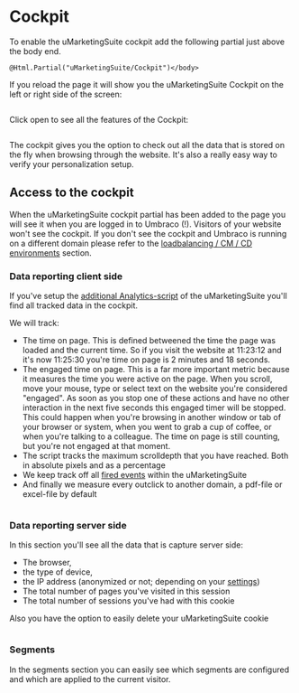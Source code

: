 # Cockpit

To enable the uMarketingSuite cockpit add the following partial just above the body end.

    @Html.Partial("uMarketingSuite/Cockpit")</body>

If you reload the page it will show you the uMarketingSuite Cockpit on the left or right side of the screen:

![]()

Click open to see all the features of the Cockpit:

![]()

The cockpit gives you the option to check out all the data that is stored on the fly when browsing through the website. It's also a really easy way to verify your personalization setup.

## Access to the cockpit

When the uMarketingSuite cockpit partial has been added to the page you will see it when you are logged in to Umbraco (!). Visitors of your website won't see the cockpit. If you don't see the cockpit and Umbraco is running on a different domain please refer to the [loadbalancing / CM / CD environments](/installing-umarketingsuite/loadbalancing-and-cm-cd-environments/) section.

### Data reporting client side

If you've setup the [additional Analytics-script](/analytics/clientside-events-and-additional-javascript-files/additional-measurements-with-our-ums-analytics-scripts/) of the uMarketingSuite you'll find all tracked data in the cockpit. 

We will track:

- The time on page. This is defined betweened the time the page was loaded and the current time. So if you visit the website at 11:23:12 and it's now 11:25:30 you're time on page is 2 minutes and 18 seconds.
- The engaged time on page. This is a far more important metric because it measures the time you were active on the page. When you scroll, move your mouse, type or select text on the website you're considered "engaged". As soon as you stop one of these actions and have no other interaction in the next five seconds this engaged timer will be stopped. This could happen when you're browsing in another window or tab of your browser or system, when you went to grab a cup of coffee, or when you're talking to a colleague. The time on page is still counting, but you're not engaged at that moment.
- The script tracks the maximum scrolldepth that you have reached. Both in absolute pixels and as a percentage
- We keep track off all [fired events](/analytics/clientside-events-and-additional-javascript-files/create-your-own-events/) within the uMarketingSuite
- And finally we measure every outclick to another domain, a pdf-file or excel-file by default

![]()

### Data reporting server side

In this section you'll see all the data that is capture server side:

- The browser,
- the type of device,
- the IP address (anonymized or not; depending on your [settings](/installing-umarketingsuite/configuration-options-1-x/))
- The total number of pages you've visited in this session
- The total number of sessions you've had with this cookie

Also you have the option to easily delete your uMarketingSuite cookie

![]()

### Segments

In the segments section you can easily see which segments are configured and which are applied to the current visitor. 

![]()
